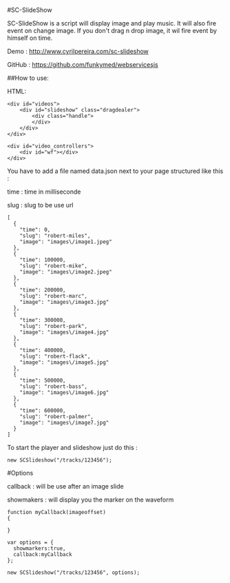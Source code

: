 #SC-SlideShow

SC-SlideShow is a script will display image and play music. It will also fire event on change image.
If you don't drag n drop image, it wil fire event by himself on time.

Demo : http://www.cyrilpereira.com/sc-slideshow

GitHub : https://github.com/funkymed/webservicesjs

##How to use:

HTML:
~~~
<div id="videos">
    <div id="slideshow" class="dragdealer">
        <div class="handle">
        </div>
    </div>
</div>

<div id="video_controllers">
    <div id="wf"></div>
</div>
~~~

You have to add a file named data.json next to your page structured like this :

time : time in milliseconde

slug : slug to be use url

~~~
[
  {
    "time": 0,
    "slug": "robert-miles",
    "image": "images\/image1.jpeg"
  },
  {
    "time": 100000,
    "slug": "robert-mike",
    "image": "images\/image2.jpeg"
  },
  {
    "time": 200000,
    "slug": "robert-marc",
    "image": "images\/image3.jpg"
  },
  {
    "time": 300000,
    "slug": "robert-park",
    "image": "images\/image4.jpg"
  },
  {
    "time": 400000,
    "slug": "robert-flack",
    "image": "images\/image5.jpg"
  },
  {
    "time": 500000,
    "slug": "robert-bass",
    "image": "images\/image6.jpg"
  },
  {
    "time": 600000,
    "slug": "robert-palmer",
    "image": "images\/image7.jpg"
  }
]
~~~

To start the player and slideshow just do this :
~~~
new SCSlideshow("/tracks/123456");
~~~

#Options

callback : will be use after an image slide

showmakers : will display you the marker on the waveform

~~~
function myCallback(imageoffset)
{

}

var options = {
  showmarkers:true,
  callback:myCallback
};

new SCSlideshow("/tracks/123456", options);
~~~
